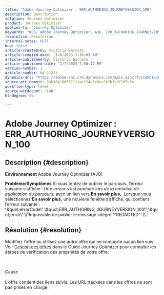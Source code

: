 ```yaml
---
title: "Adobe Journey Optimizer : ERR_AUTHORING_JOURNEYVERSION_100"
description: Description
solution: Journey Optimizer
product: Journey Optimizer
applies-to: "Journey Optimizer"
keywords: "KCS, Adobe Journey Optimizer, AJO, ERR_AUTHORING_JOURNEYVERSION_100, parcours de publication"
resolution: Resolution
internal-notes: null
bug: false
article-created-by: Victoria Barnato
article-created-date: "1/6/2023 1:26:03 AM"
article-published-by: Victoria Barnato
article-published-date: "2/7/2023 7:00:47 PM"
version-number: 1
article-number: KA-21223
dynamics-url: "https://adobe-ent.crm.dynamics.com/main.aspx?forceUCI=1&pagetype=entityrecord&etn=knowledgearticle&id=e6469711-618d-ed11-81ac-6045bd006239"
source-git-commit: 83016416d5f2111ae2f4e6e9ec0ffbfedf2d7a3e
workflow-type: tm+mt
source-wordcount: '140'
ht-degree: 5%

---
```


# Adobe Journey Optimizer : ERR_AUTHORING_JOURNEYVERSION_100

## Description {#description}

<b>Environnement</b>
Adobe Journey Optimizer (AJO)


<b>Problème/Symptômes</b>
Si vous tentez de publier le parcours, l’erreur suivante s’affiche : *Une erreur s’est produite lors de la tentative de publication du parcours.* avec un lien vers <b>En savoir plus.</b>  Lorsque vous sélectionnez <b>En savoir plus,</b> une nouvelle fenêtre s’affiche, qui contient l’erreur suivante : \\\&quot;errorCode\\&quot;:\\\&quot;ERR_AUTHORING_JOURNEYVERSION_100\\&quot;,\\\&quot;error\\&quot;:\\\\&quot;Impossible de publier le message intégré &#39;&quot;REDACTED&quot;&#39;.\\\\

## Résolution {#resolution}


Modifiez l’offre ou utilisez une autre offre qui ne comporte aucun lien suivi. Voir [Gestion des offres](https://experienceleague.adobe.com/docs/journey-optimizer/using/offer-decisioning/managing-offers-in-the-offer-library/configure-offers/creating-personalized-offers.html?lang=en#offer-list) dans le Guide Journey Optimizer pour connaître les étapes de vérification des propriétés de votre offre.


<br><br>Cause<br><br>
L’offre contient des liens suivis. Les URL trackées dans les offres ne sont pas prises en charge.
